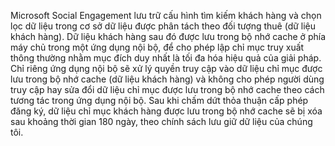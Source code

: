 Microsoft Social Engagement lưu trữ cấu hình tìm kiếm khách hàng và chọn lọc dữ liệu trong cơ sở dữ liệu được phân tách theo đối tượng thuê (dữ liệu khách hàng). Dữ liệu khách hàng sau đó được lưu trong bộ nhớ cache ở phía máy chủ trong một ứng dụng nội bộ, để cho phép lập chỉ mục truy xuất thông thường nhằm mục đích duy nhất là tối đa hóa hiệu quả của giải pháp.   
 Chỉ riêng ứng dụng nội bộ sẽ xử lý quyền truy cập vào dữ liệu chỉ mục được lưu trong bộ nhớ cache (dữ liệu khách hàng) và không cho phép người dùng truy cập hay sửa đổi dữ liệu chỉ mục được lưu trong bộ nhớ cache theo cách tương tác trong ứng dụng nội bộ. Sau khi chấm dứt thỏa thuận cấp phép đăng ký, dữ liệu chỉ mục khách hàng được lưu trong bộ nhớ cache sẽ bị xóa sau khoảng thời gian 180 ngày, theo chính sách lưu giữ dữ liệu của chúng tôi.